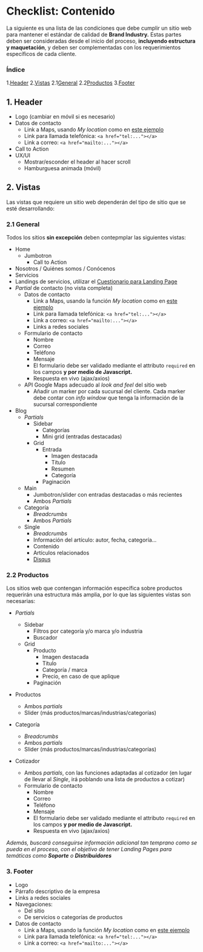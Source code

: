 # Checklist: Contenido

La siguiente es una lista de las condiciones que debe cumplir un sitio web para mantener el estándar de calidad de **Brand Industry.** Estas partes deben ser consideradas desde el inicio del proceso, **incluyendo estructura y maquetación**, y deben ser complementadas con los requerimientos específicos de cada cliente.

### Índice

1.[Header](#1-Header)
2.[Vistas](#2-Vistas)
	2.1[General](#2.1-General)
	2.2[Productos](#2.2-Productos)
3.[Footer](#3-Footer)

## 1. Header

- Logo (cambiar en móvil si es necesario)
- Datos de contacto
	- Link a Maps, usando *My location* como en [este ejemplo]("https://www.google.com/maps?saddr=My+Location&daddr=CONTYQUIM")
	- Link para llamada telefónica: `<a href="tel:..."></a>`
	- Link a correo: `<a href="mailto:..."></a>`
- Call to Action
- UX/UI
	- Mostrar/esconder el header al hacer scroll
	- Hamburguesa animada (móvil)

## 2. Vistas

Las vistas que requiere un sitio web dependerán del tipo de sitio que se esté desarrollando:

### 2.1 General

Todos los sitios **sin excepción** deben contepmplar las siguientes vistas:

- Home
	- Jumbotron
		- Call to Action
- Nosotros / Quiénes somos / Conócenos
- Servicios
- Landings de servicios, utilizar el [Cuestionario para Landing Page](#)
- *Partial* de contacto (no vista completa)
	- Datos de contacto
		- Link a Maps, usando la función *My location* como en [este ejemplo]("https://www.google.com/maps?saddr=My+Location&daddr=CONTYQUIM")
		- Link para llamada telefónica: `<a href="tel:..."></a>`
		- Link a correo: `<a href="mailto:..."></a>`
		- Links a redes sociales
	- Formulario de contacto
		- Nombre
		- Correo
		- Teléfono
		- Mensaje
		- El formulario debe ser validado mediante el attributo `required` en los campos **y por medio de Javascript.**
		- Respuesta en vivo (ajax/axios)
	- API Google Maps adecuado al *look and feel* del sitio web
		- Añadir un marker por cada sucursal del cliente. Cada marker debe contar con *info window* que tenga la información de la sucursal correspondiente
- Blog
	- *Partials*
		- Sidebar
			- Categorías
			- Mini grid (entradas destacadas)
		- Grid
			- Entrada
				- Imagen destacada
				- Título
				- Resumen
				- Categoría
			- Paginación
	- Main
		- Jumbotron/slider con entradas destacadas o más recientes
		- Ambos *Partials*
	- Categoría
		- *Breadcrumbs*
		- Ambos *Partials*
	- Single
		- *Breadcrumbs*
		- Información del artículo: autor, fecha, categoría...
		- Contenido
		- Artículos relacionados
		- [Disqus](https://disqus.com/)

### 2.2 Productos

Los sitios web que contengan información específica sobre productos requerirán una estructura más amplia, por lo que las siguientes vistas son necesarias:

- *Partials*
	- Sidebar
		- Filtros por categoría y/o marca y/o industria
		- Buscador
	- Grid
		- Producto
			- Imagen destacada
			- Título
			- Categoría / marca
			- Precio, en caso de que aplique
		- Paginación

- Productos
	- Ambos *partials*
	- Slider (más productos/marcas/industrias/categorías)
- Categoría
	- *Breadcrumbs*
	- Ambos *partials*
	- Slider (más productos/marcas/industrias/categorías)
- Cotizador
	- Ambos *partials*, con las funciones adaptadas al cotizador (en lugar de llevar al *Single*, irá poblando una lista de productos a cotizar)
	- Formulario de contacto
		- Nombre
		- Correo
		- Teléfono
		- Mensaje
		- El formulario debe ser validado mediante el attributo `required` en los campos **y por medio de Javascript.**
		- Respuesta en vivo (ajax/axios)

*Además, buscará conseguirse información adicional tan temprano como se pueda en el proceso, con el objetivo de tener Landing Pages para temáticas como __Soporte__ o __Distribuidores__*

### 3. Footer

- Logo
- Párrafo descriptivo de la empresa
- Links a redes sociales
- Navegaciones:
	- Del sitio
	- De servicios o categorías de productos
- Datos de contacto
	- Link a Maps, usando la función *My location* como en [este ejemplo]("https://www.google.com/maps?saddr=My+Location&daddr=CONTYQUIM")
	- Link para llamada telefónica: `<a href="tel:..."></a>`
	- Link a correo: `<a href="mailto:..."></a>`